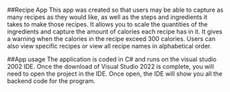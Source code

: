 ##Recipe App
This app was created so that users may be able to capture as many recipes as they would like, as well as the steps and ingredients it takes to make those recipes. It allows you to scale the quantities of the ingredients and capture the amount of calories each recipe has in it. It gives a warning when the calories in the recipe exceed 300 calories. Users can also view specific recipes or view all recipe names in alphabetical order.

##App usage
The application is coded in C# and runs on the visual studio 2002 IDE. Once the download of Visual Studio 2022 is complete, you will need to open the project in the IDE.
Once open, the IDE will show you all the backend code for the program. 
